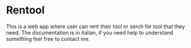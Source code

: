 # Rentool
 This is a web app where user can rent their tool or serch for tool that they need. The documentation is in italian, if you need help to understand something feel free to contact me.
